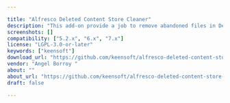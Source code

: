 ```yaml
---

title: "Alfresco Deleted Content Store Cleaner"
description: "This add-on provide a job to remove abandoned files in Deleted Content Store. From Alfresco 5.2 (201707 GA) a **Trashcan Cleaner** job is provided out of the box, although is disabled by default. This job removes documents from trash can periodically. Once a content has been deleted from trashcan, `ContentStoreCleaner` job moves it to Deleted Content Store and change node state to `deleted` in database 14 days after. `NodeServiceCleanup` job remove the node from database 30 days after, but in the end the file is still living in Deleted Content Store. This addon will purge from Deleted Content Store (usually at `${alfresco}/alf_data/contentstore.deleted`) these abandoned files."
screenshots: []
compatibility: ["5.2.x", "6.x", "7.x"]
license: "LGPL-3.0-or-later"
keywords: ["keensoft"]
download_url: "https://github.com/keensoft/alfresco-deleted-content-store-cleaner"
vendor: "Angel Borroy ‌"
about: ""
about_url: "https://github.com/keensoft/alfresco-deleted-content-store-cleaner"
draft: false

---
```

